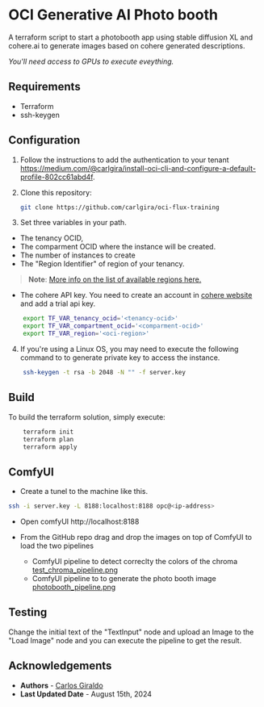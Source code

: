 # OCI Generative AI Photo booth

A terraform script to start a photobooth app using stable diffusion XL and cohere.ai to generate images based on cohere generated descriptions.

*You'll need access to GPUs to execute eveything.*

## Requirements
- Terraform
- ssh-keygen

## Configuration

1. Follow the instructions to add the authentication to your tenant https://medium.com/@carlgira/install-oci-cli-and-configure-a-default-profile-802cc61abd4f.
2. Clone this repository:
    ```bash
    git clone https://github.com/carlgira/oci-flux-training
    ```

3. Set three variables in your path. 
- The tenancy OCID, 
- The comparment OCID where the instance will be created.
- The number of instances to create
- The "Region Identifier" of region of your tenancy.
> **Note**: [More info on the list of available regions here.](https://docs.oracle.com/en-us/iaas/Content/General/Concepts/regions.htm)
- The cohere API key. You need to create an account in [cohere website](https://cohere.com/) and add a trial api key.

```bash
    export TF_VAR_tenancy_ocid='<tenancy-ocid>'
    export TF_VAR_compartment_ocid='<comparment-ocid>'
    export TF_VAR_region='<oci-region>'
```

4. If you're using a Linux OS, you may need to execute the following command to to generate private key to access the instance.
```bash
    ssh-keygen -t rsa -b 2048 -N "" -f server.key
```

## Build

To build the terraform solution, simply execute: 

```bash
    terraform init
    terraform plan
    terraform apply
```

## ComfyUI
- Create a tunel to the machine like this.
```bash
ssh -i server.key -L 8188:localhost:8188 opc@<ip-address>
```

- Open comfyUI http://localhost:8188 

- From the GitHub repo drag and drop the images on top of ComfyUI to load the two pipelines
    - ComfyUI pipeline to detect correclty the colors of the chroma [test_chroma_pipeline.png](/comfyui/test_chroma_pipeline.png)
    - ComfyUI pipeline to to generate the photo booth image [photobooth_pipeline.png](/comfyui/photobooth_pipeline.png)

## Testing
Change the initial text of the "TextInput" node and upload an Image to the "Load Image" node and you can execute the pipeline to get the result.

## Acknowledgements

* **Authors** - [Carlos Giraldo](https://www.linkedin.com/in/carlos-giraldo-a79b073b/)
* **Last Updated Date** - August 15th, 2024
